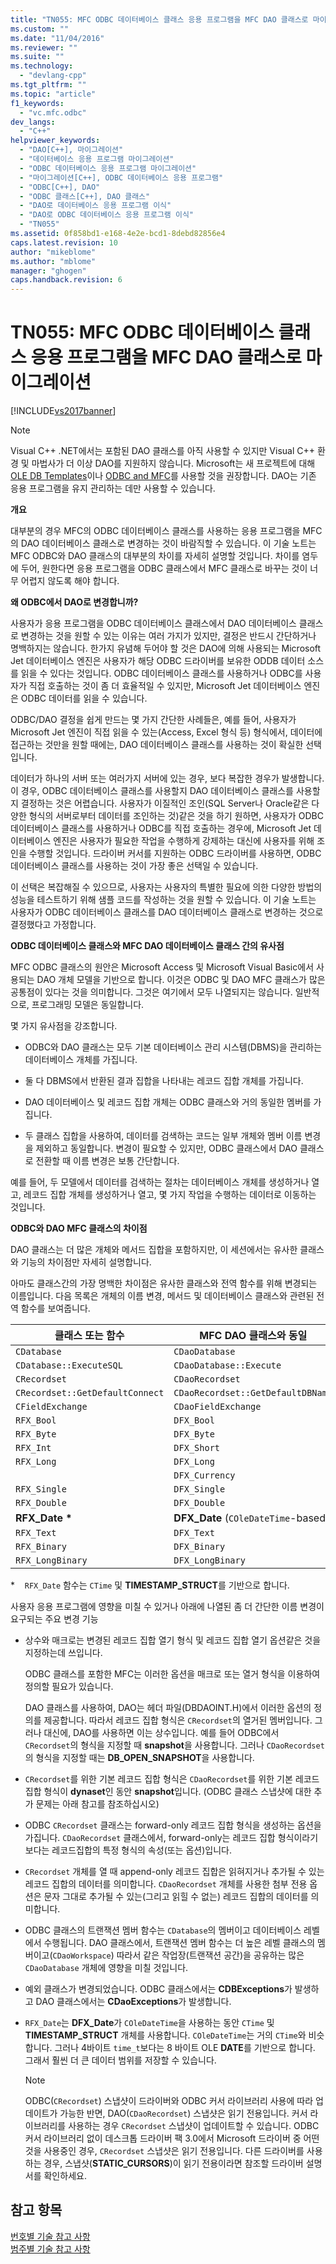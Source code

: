 ```yaml
---
title: "TN055: MFC ODBC 데이터베이스 클래스 응용 프로그램을 MFC DAO 클래스로 마이그레이션 | Microsoft Docs"
ms.custom: ""
ms.date: "11/04/2016"
ms.reviewer: ""
ms.suite: ""
ms.technology: 
  - "devlang-cpp"
ms.tgt_pltfrm: ""
ms.topic: "article"
f1_keywords: 
  - "vc.mfc.odbc"
dev_langs: 
  - "C++"
helpviewer_keywords: 
  - "DAO[C++], 마이그레이션"
  - "데이터베이스 응용 프로그램 마이그레이션"
  - "ODBC 데이터베이스 응용 프로그램 마이그레이션"
  - "마이그레이션[C++], ODBC 데이터베이스 응용 프로그램"
  - "ODBC[C++], DAO"
  - "ODBC 클래스[C++], DAO 클래스"
  - "DAO로 데이터베이스 응용 프로그램 이식"
  - "DAO로 ODBC 데이터베이스 응용 프로그램 이식"
  - "TN055"
ms.assetid: 0f858bd1-e168-4e2e-bcd1-8debd82856e4
caps.latest.revision: 10
author: "mikeblome"
ms.author: "mblome"
manager: "ghogen"
caps.handback.revision: 6
---
```

# TN055: MFC ODBC 데이터베이스 클래스 응용 프로그램을 MFC DAO 클래스로 마이그레이션
[!INCLUDE[vs2017banner](../assembler/inline/includes/vs2017banner.md)]

> [!NOTE]
>  Visual C\+\+ .NET에서는 포함된 DAO 클래스를 아직 사용할 수 있지만 Visual C\+\+ 환경 및 마법사가 더 이상 DAO를 지원하지 않습니다.  Microsoft는 새 프로젝트에 대해 [OLE DB Templates](../data/oledb/ole-db-templates.md)이나 [ODBC and MFC](../data/odbc/odbc-and-mfc.md)를 사용할 것을 권장합니다.  DAO는 기존 응용 프로그램을 유지 관리하는 데만 사용할 수 있습니다.  
  
 **개요**  
  
 대부분의 경우 MFC의 ODBC 데이터베이스 클래스를 사용하는 응용 프로그램을 MFC의 DAO 데이터베이스 클래스로 변경하는 것이 바람직할 수 있습니다.  이 기술 노트는 MFC ODBC와 DAO 클래스의 대부분의 차이를 자세히 설명할 것입니다.  차이를 염두에 두어, 원한다면 응용 프로그램을 ODBC 클래스에서 MFC 클래스로 바꾸는 것이 너무 어렵지 않도록 해야 합니다.  
  
 **왜 ODBC에서 DAO로 변경합니까?**  
  
 사용자가 응용 프로그램을 ODBC 데이터베이스 클래스에서 DAO 데이터베이스 클래스로 변경하는 것을 원할 수 있는 이유는 여러 가지가 있지만, 결정은 반드시 간단하거나 명백하지는 않습니다.  한가지 유념해 두어야 할 것은 DAO에 의해 사용되는 Microsoft Jet 데이터베이스 엔진은 사용자가 해당 ODBC 드라이버를 보유한 ODDB 데이터 소스를 읽을 수 있다는 것입니다.  ODBC 데이터베이스 클래스를 사용하거나 ODBC를 사용자가 직접 호출하는 것이 좀 더 효율적일 수 있지만, Microsoft Jet 데이터베이스 엔진은 ODBC 데이터를 읽을 수 있습니다.  
  
 ODBC\/DAO 결정을 쉽게 만드는 몇 가지 간단한 사례들은,  예를 들어, 사용자가 Microsoft Jet 엔진이 직접 읽을 수 있는\(Access, Excel 형식 등\) 형식에서, 데이터에 접근하는 것만을 원할 때에는, DAO 데이터베이스 클래스를 사용하는 것이 확실한 선택입니다.  
  
 데이터가 하나의 서버 또는 여러가지 서버에 있는 경우, 보다 복잡한 경우가 발생합니다.  이 경우, ODBC 데이터베이스 클래스를 사용할지 DAO 데이터베이스 클래스를 사용할지 결정하는 것은 어렵습니다.  사용자가 이질적인 조인\(SQL Server나 Oracle같은 다양한 형식의 서버로부터 데이터를 조인하는 것\)같은 것을 하기 원하면, 사용자가 ODBC 데이터베이스 클래스를 사용하거나 ODBC를 직접 호출하는 경우에, Microsoft Jet 데이터베이스 엔진은 사용자가 필요한 작업을 수행하게 강제하는 대신에 사용자를 위해 조인을 수행할 것입니다.  드라이버 커서를 지원하는 ODBC 드라이버를 사용하면, ODBC 데이터베이스 클래스를 사용하는 것이 가장 좋은 선택일 수 있습니다.  
  
 이 선택은 복잡해질 수 있으므로, 사용자는 사용자의 특별한 필요에 의한 다양한 방법의 성능을 테스트하기 위해 샘플 코드를 작성하는 것을 원할 수 있습니다.  이 기술 노트는 사용자가 ODBC 데이터베이스 클래스를 DAO 데이터베이스 클래스로 변경하는 것으로 결정했다고 가정합니다.  
  
 **ODBC 데이터베이스 클래스와 MFC DAO 데이터베이스 클래스 간의 유사점**  
  
 MFC ODBC 클래스의 원안은 Microsoft Access 및 Microsoft Visual Basic에서 사용되는 DAO 개체 모델을 기반으로 합니다.  이것은 ODBC 및 DAO MFC 클래스가 많은 공통점이 있다는 것을 의미합니다. 그것은 여기에서 모두 나열되지는 않습니다.  일반적으로, 프로그래밍 모델은 동일합니다.  
  
 몇 가지 유사점을 강조합니다.  
  
-   ODBC와 DAO 클래스는 모두 기본 데이터베이스 관리 시스템\(DBMS\)을 관리하는 데이터베이스 개체를 가집니다.  
  
-   둘 다 DBMS에서 반환된 결과 집합을 나타내는 레코드 집합 개체를 가집니다.  
  
-   DAO 데이터베이스 및 레코드 집합 개체는 ODBC 클래스와 거의 동일한 멤버를 가집니다.  
  
-   두 클래스 집합을 사용하여, 데이터를 검색하는 코드는 일부 개체와 멤버 이름 변경을 제외하고 동일합니다.  변경이 필요할 수 있지만, ODBC 클래스에서 DAO 클래스로 전환할 때 이름 변경은 보통 간단합니다.  
  
 예를 들어, 두 모델에서 데이터를 검색하는 절차는 데이터베이스 개체를 생성하거나 열고, 레코드 집합 개체를 생성하거나 열고, 몇 가지 작업을 수행하는 데이터로 이동하는 것입니다.  
  
 **ODBC와 DAO MFC 클래스의 차이점**  
  
 DAO 클래스는 더 많은 개체와 메서드 집합을 포함하지만, 이 세션에서는 유사한 클래스와 기능의 차이점만 자세히 설명합니다.  
  
 아마도 클래스간의 가장 명백한 차이점은 유사한 클래스와 전역 함수를 위해 변경되는 이름입니다.  다음 목록은 개체의 이름 변경, 메서드 및 데이터베이스 클래스와 관련된 전역 함수를 보여줍니다.  
  
|클래스 또는 함수|MFC DAO 클래스와 동일|  
|---------------|---------------------|  
|`CDatabase`|`CDaoDatabase`|  
|`CDatabase::ExecuteSQL`|`CDaoDatabase::Execute`|  
|`CRecordset`|`CDaoRecordset`|  
|`CRecordset::GetDefaultConnect`|`CDaoRecordset::GetDefaultDBName`|  
|`CFieldExchange`|`CDaoFieldExchange`|  
|`RFX_Bool`|`DFX_Bool`|  
|`RFX_Byte`|`DFX_Byte`|  
|`RFX_Int`|`DFX_Short`|  
|`RFX_Long`|`DFX_Long`|  
||`DFX_Currency`|  
|`RFX_Single`|`DFX_Single`|  
|`RFX_Double`|`DFX_Double`|  
|**RFX\_Date \***|**DFX\_Date** \(`COleDateTime`\-based\)|  
|`RFX_Text`|`DFX_Text`|  
|`RFX_Binary`|`DFX_Binary`|  
|`RFX_LongBinary`|`DFX_LongBinary`|  
  
 \*    `RFX_Date` 함수는 `CTime` 및 **TIMESTAMP\_STRUCT**를 기반으로 합니다.  
  
 사용자 응용 프로그램에 영향을 미칠 수 있거나 아래에 나열된 좀 더 간단한 이름 변경이 요구되는 주요 변경 기능  
  
-   상수와 매크로는 변경된 레코드 집합 열기 형식 및 레코드 집합 열기 옵션같은 것을 지정하는데 쓰입니다.  
  
     ODBC 클래스를 포함한 MFC는 이러한 옵션을 매크로 또는 열거 형식을 이용하여 정의할 필요가 있습니다.  
  
     DAO 클래스를 사용하여, DAO는 헤더 파일\(DBDAOINT.H\)에서 이러한 옵션의 정의를 제공합니다.  따라서 레코드 집합 형식은 `CRecordset`의 열거된 멤버입니다. 그러나 대신에, DAO를 사용하면 이는 상수입니다.  예를 들어 ODBC에서 `CRecordset`의 형식을 지정할 때  **snapshot**을 사용합니다. 그러나 `CDaoRecordset`의 형식을 지정할 때는 **DB\_OPEN\_SNAPSHOT**을 사용합니다.  
  
-   `CRecordset`를 위한 기본 레코드 집합 형식은 `CDaoRecordset`를 위한 기본 레코드 집합 형식이 **dynaset**인 동안 **snapshot**입니다. \(ODBC 클래스 스냅샷에 대한 추가 문제는 아래 참고를 참조하십시오\)  
  
-   ODBC `CRecordset` 클래스는 forward\-only 레코드 집합 형식을 생성하는 옵션을 가집니다.  `CDaoRecordset` 클래스에서, forward\-only는 레코드 집합 형식이라기 보다는 레코드집합의 특정 형식의 속성\(또는 옵션\)입니다.  
  
-   `CRecordset` 개체를 열 때 append\-only 레코드 집합은 읽혀지거나 추가될 수 있는 레코드 집합의 데이터를 의미합니다.  `CDaoRecordset` 개체를 사용한 첨부 전용 옵션은 문자 그대로 추가될 수 있는\(그리고 읽힐 수 없는\) 레코드 집합의 데이터를 의미합니다.  
  
-   ODBC 클래스의 트랜잭션 멤버 함수는 `CDatabase`의 멤버이고 데이터베이스 레벨에서 수행됩니다.  DAO 클래스에서, 트랜잭션 멤버 함수는 더 높은 레벨 클래스의 멤버이고\(`CDaoWorkspace`\) 따라서 같은 작업장\(트랜잭션 공간\)을 공유하는 많은 `CDaoDatabase` 개체에 영향을 미칠 것입니다.  
  
-   예외 클래스가 변경되었습니다.  ODBC 클래스에서는 **CDBExceptions**가 발생하고 DAO 클래스에서는 **CDaoExceptions**가 발생합니다.  
  
-   `RFX_Date`는  **DFX\_Date**가 `COleDateTime`을 사용하는 동안 `CTime` 및 **TIMESTAMP\_STRUCT** 개체를 사용합니다.  `COleDateTime`는 거의 `CTime`와 비슷합니다. 그러나 4바이트 `time_t`보다는 8 바이트 OLE **DATE**를 기반으로 합니다. 그래서 훨씬 더 큰 데이터 범위를 저장할 수 있습니다.  
  
    > [!NOTE]
    >  ODBC\(`CRecordset`\) 스냅샷이 드라이버와 ODBC 커서 라이브러리 사용에 따라 업데이트가 가능한 반면, DAO\(`CDaoRecordset`\) 스냅샷은 읽기 전용입니다.  커서 라이브러리를 사용하는 경우 `CRecordset` 스냅샷이 업데이트할 수 있습니다.  ODBC 커서 라이브러리 없이 데스크톱 드라이버 팩 3.0에서 Microsoft 드라이버 중 어떤 것을 사용중인 경우, `CRecordset` 스냅샷은 읽기 전용입니다.  다른 드라이버를 사용하는 경우, 스냅샷\(**STATIC\_CURSORS**\)이 읽기 전용이라면 참조할 드라이버 설명서를 확인하세요.  
  
## 참고 항목  
 [번호별 기술 참고 사항](../mfc/technical-notes-by-number.md)   
 [범주별 기술 참고 사항](../mfc/technical-notes-by-category.md)